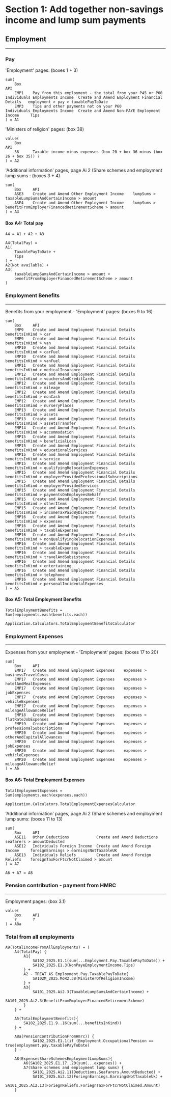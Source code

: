 # Section 1: Add together non-savings income and lump sum payments
## Employment
___
### Pay
'Employment' pages: (boxes 1 + 3)
```
sum(
    Box                                                                     API
    EMP1	Pay from this employment - the total from your P45 or P60   Individuals Employments Income	Create and Amend Employment Financial Details   employment > pay > taxablePayToDate
    EMP3	Tips and other payments not on your P60	                    Individuals Employments Income	Create and Amend Non-PAYE Employment Income     Tips
) = A1
```

'Ministers of religion' pages: (box 38)
```
value(
    Box                                                                             API
    38      Taxable income minus expenses (box 20 + box 36 minus (box 26 + box 35)) ?
) = A2
```

'Additional information' pages, page Ai 2 (Share schemes and employment lump sums : (boxes 3 + 4)
```
sum(
    Box     API
    ASE3	Create and Amend Other Employment Income	lumpSums > taxableLumpSumsAndCertainIncome > amount
    ASE4	Create and Amend Other Employment Income	lumpSums > benefitFromEmployerFinancedRetirementScheme > amount
) = A3
```
#### Box A4: Total pay
```
A4 = A1 + A2 + A3

A4(TotalPay) =
A1(
    TaxablePayToDate +
    Tips
) +
A2(Not available) +
A3(
    taxableLumpSumsAndCertainIncome > amount +
    benefitFromEmployerFinancedRetirementScheme > amount
)
```
### Employment Benefits
___
Benefits from your employment - 'Employment' pages: (boxes 9 to 16)

```
sum(
    Box     API
    EMP9	Create and Amend Employment Financial Details	benefitsInKind > car
    EMP9	Create and Amend Employment Financial Details	benefitsInKind > van
    EMP10	Create and Amend Employment Financial Details	benefitsInKind > carFuel
    EMP10	Create and Amend Employment Financial Details	benefitsInKind > vanFuel
    EMP11	Create and Amend Employment Financial Details	benefitsInKind > medicalInsurance
    EMP12	Create and Amend Employment Financial Details	benefitsInKind > vouchersAndCreditCards
    EMP12	Create and Amend Employment Financial Details	benefitsInKind > mileage
    EMP12	Create and Amend Employment Financial Details	benefitsInKind > nonCash
    EMP12	Create and Amend Employment Financial Details	benefitsInKind > nurseryPlaces
    EMP13	Create and Amend Employment Financial Details	benefitsInKind > assets
    EMP13	Create and Amend Employment Financial Details	benefitsInKind > assetsTransfer
    EMP14	Create and Amend Employment Financial Details	benefitsInKind > accommodation
    EMP15	Create and Amend Employment Financial Details	benefitsInKind > beneficialLoan
    EMP15	Create and Amend Employment Financial Details	benefitsInKind > educationalServices
    EMP15	Create and Amend Employment Financial Details	benefitsInKind > service
    EMP15	Create and Amend Employment Financial Details	benefitsInKind > qualifyingRelocationExpenses
    EMP15	Create and Amend Employment Financial Details	benefitsInKind > employerProvidedProfessionalSubscriptions
    EMP15	Create and Amend Employment Financial Details	benefitsInKind > employerProvidedServices
    EMP15	Create and Amend Employment Financial Details	benefitsInKind > paymentsOnEmployeesBehalf
    EMP15	Create and Amend Employment Financial Details	benefitsInKind > otherItems
    EMP15	Create and Amend Employment Financial Details	benefitsInKind > incomeTaxPaidByDirector
    EMP16	Create and Amend Employment Financial Details	benefitsInKind > expenses
    EMP16	Create and Amend Employment Financial Details	benefitsInKind > taxableExpenses
    EMP16	Create and Amend Employment Financial Details	benefitsInKind > nonQualifyingRelocationExpenses
    EMP16	Create and Amend Employment Financial Details	benefitsInKind > taxableExpenses
    EMP16	Create and Amend Employment Financial Details	benefitsInKind > travelAndSubsistence
    EMP16	Create and Amend Employment Financial Details	benefitsInKind > entertaining
    EMP16	Create and Amend Employment Financial Details	benefitsInKind > telephone
    EMP16	Create and Amend Employment Financial Details	benefitsInKind > personalIncidentalExpenses
) = A5
```
#### Box A5: Total Employment Benefits
```
TotalEmploymentBenefits =
Sum(employments.each(benefits.each))

Application.Calculators.TotalEmploymentBenefitsCalculator
```
### Employment Expenses
___
Expenses from your employment - 'Employment' pages: (boxes 17 to 20)
```
sum(
    Box     API
    EMP17	Create and Amend Employment Expenses	expenses > businessTravelCosts
    EMP17	Create and Amend Employment Expenses	expenses > hotelAndMealExpenses
    EMP17	Create and Amend Employment Expenses	expenses > jobExpenses
    EMP17	Create and Amend Employment Expenses	expenses > vehicleExpenses
    EMP17	Create and Amend Employment Expenses	expenses > mileageAllowanceRelief
    EMP18	Create and Amend Employment Expenses	expenses > flatRateJobExpenses
    EMP19	Create and Amend Employment Expenses	expenses > professionalSubscriptions
    EMP20	Create and Amend Employment Expenses	expenses > otherAndCapitalAllowances
    EMP20	Create and Amend Employment Expenses	expenses > jobExpenses
    EMP20	Create and Amend Employment Expenses	expenses > vehicleExpenses
    EMP20	Create and Amend Employment Expenses	expenses > mileageAllowanceRelief
) = A6
```
#### Box A6: Total Employment Expenses
```
TotalEmploymentExpenses =
Sum(employments.each(expenses.each))

Application.Calculators.TotalEmploymentExpensesCalculator
```

'Additional information' pages, page Ai 2 (Share schemes and employment lump sums: (boxes 11 to 13)
```
sum(
    Box     API
    ASE11	Other Deductions	        Create and Amend Deductions	        seafarers > amountDeducted
    ASE12	Individuals Foreign Income	Create and Amend Foreign Income	    foreignEarnings > earningsNotTaxableUK
    ASE13	Individuals Reliefs	        Create and Amend Foreign Reliefs	foreignTaxForFtcrNotClaimed > amount
) = A7
```
```A6 + A7 = A8```

### Pension contribution - payment from HMRC
___
Employment pages: (box 3.1)
```
value(
    Box     API
    ?       ?
) = A8a
```
### Total from all employments
```
A9(TotalIncomeFromAllEmployments) = (
    A4(TotalPay) {
        A1{
            SA102_2025.E1.1(sum(...Employment.Pay.TaxablePayToDate)) +
            SA102_2025.E1.3(NonPayeEmploymentIncome.Tips)
        } +
        A2 - TREAT AS Employment.Pay.TaxablePayToDate{
            SA102M_2025.MoR2.38(MinisterOfReligionIncome)
        } +
        A3{ 
            SA101_2025.Ai2.3(TaxableLumpSumsAndCertainIncome) +
            SA101_2025.Ai2.3(BenefitFromEmployerFinancedRetirementScheme)
        }
    } +
    
    A5(TotalEmploymentBenefits){
        SA102_2025.E1.9..16(sum(...benefitsInKind))
    } + 
    
    A8a(PensionContributionFromHmrc)) {
            SA102_2025.E1.1(if (Employment.OccupationalPension == true)employment.pay.taxablePayToDate)
    } - 
    
    A8(ExpensesShareSchemesEmploymentLumpSums){
        A6(SA102_2025.E1.17..20(sum(...expenses)) +
        A7(Share schemes and employment lump sums) {
            SA101_2025.Ai2.11(Deductions.Seafarers.AmountDeducted) +
            SA101_2025.Ai2.12(ForiegnEarnings.EarningsNotTaxableUk) +
            SA101_2025.Ai2.13(ForiegnReliefs.ForiegnTaxForFtcrNotClaimed.Amount) 
    }
    
```